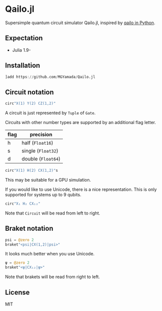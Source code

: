 # Qailo.jl

Supersimple quantum circuit simulator Qailo.jl,
inspired by [qailo in Python](https://github.com/wistaria/qailo).

## Expectation

* Julia 1.9-

## Installation

```julia
]add https://github.com/MGYamada/Qailo.jl
```

## Circuit notation

```julia
circ"X(1) Y(2) CZ(1,2)"
```

A circuit is just represented by `Tuple` of `Gate`.

Circuits with other number types are supported by an additional flag letter.

| flag | precision |
| ---- | ---- |
| h | half (`Float16`) |
| s | single (`Float32`) |
| d | double (`Float64`) |

```julia
circ"X(1) H(2) CX(1,2)"s
```

This may be suitable for a GPU simulation.

If you would like to use Unicode, there is a nice representation. This is only supported for systems up to 9 qubits.

```julia
circ"X₁ H₂ CX₁₂"
```

Note that `Circuit` will be read from left to right.

## Braket notation

```julia
psi = @zero 2
braket"<psi|CX(1,2)|psi>"
```

It looks much better when you use Unicode.

```julia
ψ = @zero 2
braket"<ψ|CX₁₂|ψ>"
```

Note that brakets will be read from right to left.

## License

MIT